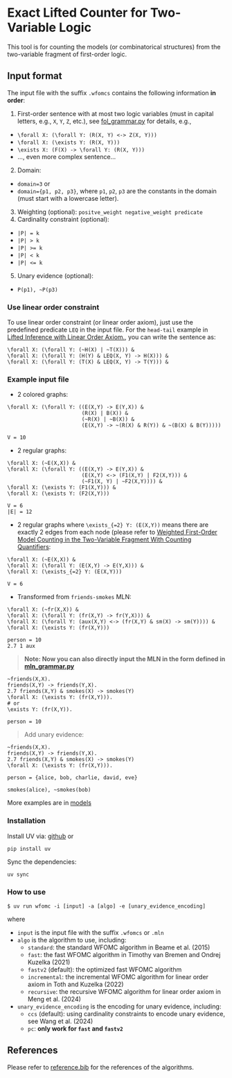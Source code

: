 # Exact Lifted Counter for Two-Variable Logic

This tool is for counting the models (or combinatorical structures) from the two-variable fragment of first-order logic.


## Input format

The input file with the suffix `.wfomcs` contains the following information **in order**:
1. First-order sentence with at most two logic variables (must in capital letters, e.g., `X`, `Y`, `Z`, etc.), see [fol_grammar.py](sampling_fo2/parser/fol_grammar.py) for details, e.g.,
  * `\forall X: (\forall Y: (R(X, Y) <-> Z(X, Y)))`
  * `\forall X: (\exists Y: (R(X, Y)))`
  * `\exists X: (F(X) -> \forall Y: (R(X, Y)))`
  * ..., even more complex sentence...
2. Domain: 
  * `domain=3` or
  * `domain={p1, p2, p3}`, where `p1`, `p2`, `p3` are the constants in the domain (must start with a lowercase letter).
3. Weighting (optional): `positve_weight negative_weight predicate`
4. Cardinality constraint (optional): 
  * `|P| = k`
  * `|P| > k`
  * `|P| >= k`
  * `|P| < k`
  * `|P| <= k`
5. Unary evidence (optional): 
  * `P(p1), ~P(p3)`

### Use linear order constraint

To use linear order constraint (or linear order axiom), just use the predefined predicate `LEQ` in the input file. 
For the `head-tail` example in [Lifted Inference with Linear Order Axiom.](https://doi.org/10.1609/aaai.v37i10.26449), you can write the sentence as:
```
\forall X: (\forall Y: (~H(X) | ~T(X))) &
\forall X: (\forall Y: (H(Y) & LEQ(X, Y) -> H(X))) &
\forall X: (\forall Y: (T(X) & LEQ(X, Y) -> T(Y))) &
```


### Example input file

- 2 colored graphs:
```
\forall X: (\forall Y: ((E(X,Y) -> E(Y,X)) &
                        (R(X) | B(X)) &
                        (~R(X) | ~B(X)) &
                        (E(X,Y) -> ~(R(X) & R(Y)) & ~(B(X) & B(Y)))))

V = 10
```

- 2 regular graphs:
```
\forall X: (~E(X,X)) &
\forall X: (\forall Y: ((E(X,Y) -> E(Y,X)) &
                        (E(X,Y) <-> (F1(X,Y) | F2(X,Y))) &
                        (~F1(X, Y) | ~F2(X,Y)))) &
\forall X: (\exists Y: (F1(X,Y))) & 
\forall X: (\exists Y: (F2(X,Y)))

V = 6
|E| = 12
```

- 2 regular graphs where `\exists_{=2} Y: (E(X,Y))` means there are exactly 2 edges from each node (please refer to [Weighted First-Order Model Counting in the Two-Variable Fragment With Counting Quantifiers](https://jair.org/index.php/jair/article/view/12320/26673):
```
\forall X: (~E(X,X)) &
\forall X: (\forall Y: (E(X,Y) -> E(Y,X))) &
\forall X: (\exists_{=2} Y: (E(X,Y)))

V = 6
```

- Transformed from `friends-smokes` MLN:
```
\forall X: (~fr(X,X)) &
\forall X: (\forall Y: (fr(X,Y) -> fr(Y,X))) &
\forall X: (\forall Y: (aux(X,Y) <-> (fr(X,Y) & sm(X) -> sm(Y)))) &
\forall X: (\exists Y: (fr(X,Y)))

person = 10
2.7 1 aux
```

> **Note: Now you can also directly input the MLN in the form defined in [mln_grammar.py](sampling_fo2/parser/mln_grammar.py)**
```
~friends(X,X).
friends(X,Y) -> friends(Y,X).
2.7 friends(X,Y) & smokes(X) -> smokes(Y)
\forall X: (\exists Y: (fr(X,Y))).
# or 
\exists Y: (fr(X,Y)).

person = 10
```

> Add unary evidence:
```
~friends(X,X).
friends(X,Y) -> friends(Y,X).
2.7 friends(X,Y) & smokes(X) -> smokes(Y)
\forall X: (\exists Y: (fr(X,Y))).

person = {alice, bob, charlie, david, eve}

smokes(alice), ~smokes(bob)
``` 

More examples are in [models](models/)


### Installation

Install UV via:
[github](https://github.com/astral-sh/uv) or
```
pip install uv
```

Sync the dependencies:
```
uv sync
```

### How to use
```
$ uv run wfomc -i [input] -a [algo] -e [unary_evidence_encoding]
```
where
- `input` is the input file with the suffix `.wfomcs` or `.mln`
- `algo` is the algorithm to use, including:
  - `standard`: the standard WFOMC algorithm in Beame et al. (2015)
  - `fast`: the fast WFOMC algorithm in Timothy van Bremen and Ondrej Kuzelka (2021)
  - `fastv2` (default): the optimized fast WFOMC algorithm
  - `incremental`: the incremental WFOMC algorithm for linear order axiom in Toth and Kuzelka (2022)
  - `recursive`: the recursive WFOMC algorithm for linear order axiom in Meng et al. (2024)
- `unary_evidence_encoding` is the encoding for unary evidence, including:
  - `ccs` (default): using cardinality constraints to encode unary evidence, see Wang et al. (2024)
  - `pc`: **only work for `fast` and `fastv2`**

## References

Please refer to [reference.bib](reference.bib) for the references of the algorithms.